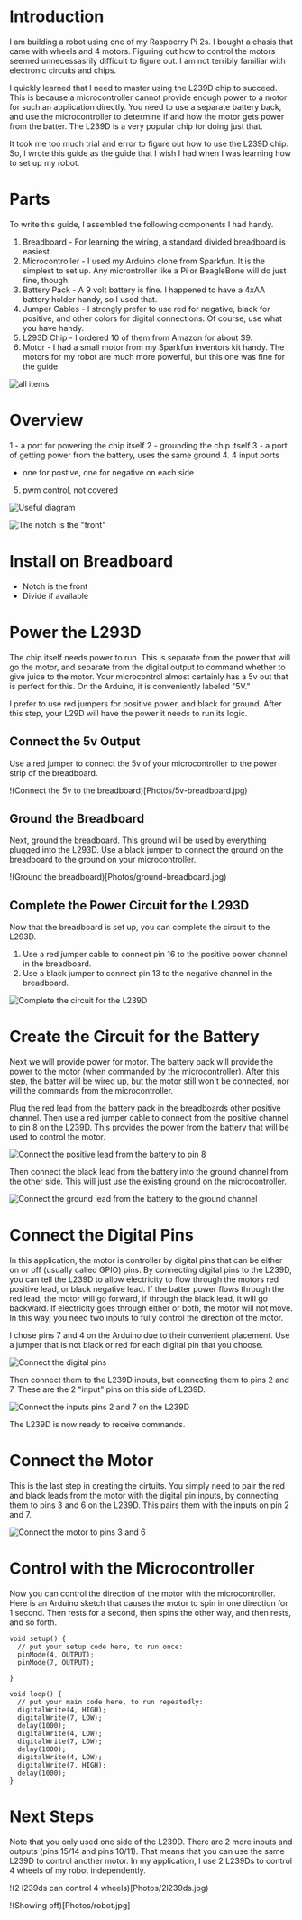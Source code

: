 # Introduction
I am building a robot using one of my Raspberry Pi 2s. I bought a chasis that came with wheels and 4 motors. Figuring out how to control the motors seemed unnecessasrily difficult to figure out. I am not terribly familiar with electronic circuits and chips. 

I quickly learned that I need to master using the L239D chip to succeed. This is because a microcontroller cannot provide enough power to a motor for such an application directly. You need to use a separate battery back, and use the microcontroller to determine if and how the motor gets power from the batter. The L239D is a very popular chip for doing just that.

It took me too much trial and error to figure out how to use the L239D chip. So, I wrote this guide as the guide that I wish I had when I was learning how to set up my robot.

# Parts
To write this guide, I assembled the following components I had handy.

 1. Breadboard - For learning the wiring, a standard divided breadboard is easiest.
 2. Microcontroller - I used my Arduino clone from Sparkfun. It is the simplest to set up. Any microntroller like a Pi or BeagleBone will do just fine, though.
 3. Battery Pack - A 9 volt battery is fine. I happened to have a 4xAA battery holder handy, so I used that. 
 4. Jumper Cables - I strongly prefer to use red for negative, black for positive, and other colors for digital connections. Of course, use what you have handy.
 5. L293D Chip - I ordered 10 of them from Amazon for about $9.
 6. Motor - I had a small motor from my Sparkfun inventors kit handy. The motors for my robot are much more powerful, but this one was fine for the guide.

![all items](Photos/parts.jpg)

# Overview
1 - a port for powering the chip itself
2 - grounding the chip itself
3 - a port of getting power from the battery, uses the same ground
4. 4 input ports
 - one for postive, one for negative on each side
5. pwm control, not covered


![Useful diagram](https://i2.wp.com/robotin.net/wp-content/uploads/2011/07/L293D-pin-out.gif)

![The notch is the "front"](Photos/orientation.jpg)

# Install on Breadboard
 * Notch is the front
 * Divide if available


# Power the L293D
The chip itself needs power to run. This is separate from the power that will go the motor, and separate from the digital output to command whether to give juice to the motor. Your microcontrol almost certainly has a 5v out that is perfect for this. On the Arduino, it is conveniently labeled "5V."

I prefer to use red jumpers for positive power, and black for ground. After this step, your L29D will have the power it needs to run its logic.

## Connect the 5v Output
Use a red jumper to connect the 5v of your microcontroller to the power strip of the breadboard. 

!(Connect the 5v to the breadboard)[Photos/5v-breadboard.jpg)

## Ground the Breadboard
Next, ground the breadboard. This ground will be used by everything plugged into the L293D. Use a black jumper to connect the ground on the breadboard to the ground on your microcontroller.

!(Ground the breadboard)[Photos/ground-breadboard.jpg)

## Complete the Power Circuit for the L293D
Now that the breadboard is set up, you can complete the circuit to the L293D.
1. Use a red jumper cable to connect pin 16 to the positive power channel in the breadboard.
2. Use a black jumper to connect pin 13 to the negative channel in the breadboard.


![Complete the circuit for the L239D](Photos/5v-circuit.jpg)

# Create the Circuit for the Battery
Next we will provide power for motor. The battery pack will provide the power to the motor (when commanded by the microcontroller). After this step, the batter will be wired up, but the motor still won't be connected, nor will the commands from the microcontroller.

Plug the red lead from the battery pack in the breadboards other positive channel. Then use a red jumper cable to connect from the positive channel to pin 8 on the L239D. This provides the power from the battery that will be used to control the motor.

![Connect the positive lead from the battery to pin 8](Photos/battery-in.jpg)

Then connect the black lead from the battery into the ground channel from the other side. This will just use the existing ground on the microcontroller.

![Connect the ground lead from the battery to the ground channel](Photos/battery-circuit.jpg)

# Connect the Digital Pins
In this application, the motor is controller by digital pins that can be either on or off (usually called GPIO) pins. By connecting digital pins to the L239D, you can tell the L239D to allow electricity to flow through the motors red positive lead, or black negative lead. If the batter power flows through the red lead, the motor will go forward, if through the black lead, it will go backward. If electricity goes through either or both, the motor will not move. In this way, you need two inputs to fully control the direction of the motor.

I chose pins 7 and 4 on the Arduino due to their convenient placement. Use a jumper that is not black or red for each digital pin that you choose. 

![Connect the digital pins](Photos/digital-pins.jpg)

Then connect them to the L239D inputs, but connecting them to pins 2 and 7. These are the 2 "input" pins on this side of L239D.

![Connect the inputs pins 2 and 7 on the L239D](Photos/inputs.jpg)

The L239D is now ready to receive commands.

# Connect the Motor
This is the last step in creating the cirtuits. You simply need to pair the red and black leads from the motor with the digital pin inputs, by connecting them to pins 3 and 6 on the L239D. This pairs them with the inputs on pin 2 and 7.

![Connect the motor to pins 3 and 6](Photos/motor-connected.jpg)

# Control with the Microcontroller
Now you can control the direction of the motor with the microcontroller. Here is an Arduino sketch that causes the motor to spin in one direction for 1 second. Then rests for a second, then spins the other way, and then rests, and so forth.

```
void setup() {
  // put your setup code here, to run once:
  pinMode(4, OUTPUT);
  pinMode(7, OUTPUT);

}

void loop() {
  // put your main code here, to run repeatedly:
  digitalWrite(4, HIGH);
  digitalWrite(7, LOW);
  delay(1000);
  digitalWrite(4, LOW);
  digitalWrite(7, LOW);
  delay(1000);
  digitalWrite(4, LOW);
  digitalWrite(7, HIGH);
  delay(1000);
}
```

# Next Steps
Note that you only used one side of the L239D. There are 2 more inputs and outputs (pins 15/14 and pins 10/11). That means that you can use the same L239D to control another motor. In my application, I use 2 L239Ds to control 4 wheels of my robot independently. 

!(2 l239ds can control 4 wheels)[Photos/2l239ds.jpg)

!(Showing off)[Photos/robot.jpg]


